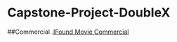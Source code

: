 # Capstone-Project-DoubleX



##Commercial
.[IFound Movie Commercial](https://youtu.be/YTtXit-VW9Y)
